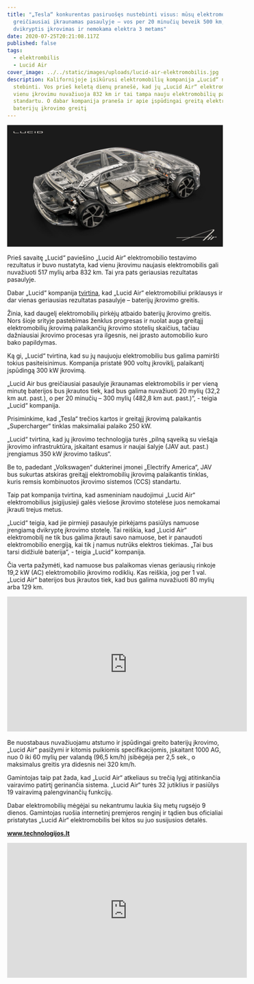 ```yaml
---
title: "„Tesla“ konkurentas pasiruošęs nustebinti visus: mūsų elektromobilis bus
  greičiausiai įkraunamas pasaulyje – vos per 20 minučių beveik 500 km,
  dvikryptis įkrovimas ir nemokama elektra 3 metams"
date: 2020-07-25T20:21:08.117Z
published: false
tags:
  - elektrombilis
  - Lucid Air
cover_image: ../../static/images/uploads/lucid-air-elektromobilis.jpg
description: Kalifornijoje įsikūrusi elektromobilių kompanija „Lucid“ nenustoja
  stebinti. Vos prieš keletą dienų pranešė, kad jų „Lucid Air“ elektromobilis
  vienu įkrovimu nuvažiuoja 832 km ir tai tampa nauju elektromobilių pasaulio
  standartu. O dabar kompanija praneša ir apie įspūdingai greitą elektromobilio
  baterijų įkrovimo greitį
---
```

![Lucid Air](../../static/images/uploads/lucid-air-elektromobilis-2.jpg "Lucid Air")

Prieš savaitę „Lucid“ paviešino „Lucid Air“ elektromobilio testavimo rezultatus ir buvo nustatyta, kad vienu įkrovimu naujasis elektromobilis gali nuvažiuoti 517 mylių arba 832 km. Tai yra pats geriausias rezultatas pasaulyje.

Dabar „Lucid“ kompanija [tvirtina](https://lucidmotors.com/), kad „Lucid Air“ elektromobiliui priklausys ir dar vienas geriausias rezultatas pasaulyje – baterijų įkrovimo greitis.

Žinia, kad daugelį elektromobilių pirkėjų atbaido baterijų įkrovimo greitis. Nors šioje srityje pastebimas ženklus progresas ir nuolat auga greitąjį elektromobilių įkrovimą palaikančių įkrovimo stotelių skaičius, tačiau dažniausiai įkrovimo procesas yra ilgesnis, nei įprasto automobilio kuro bako papildymas.

Ką gi, „Lucid“ tvirtina, kad su jų naujuoju elektromobiliu bus galima pamiršti tokius pasiteisinimus. Kompanija pristatė 900 voltų įkroviklį, palaikantį įspūdingą 300 kW įkrovimą.

„Lucid Air bus greičiausiai pasaulyje įkraunamas elektromobilis ir per vieną minutę baterijos bus įkrautos tiek, kad bus galima nuvažiuoti 20 mylių (32,2 km aut. past.), o per 20 minučių – 300 mylių (482,8 km aut. past.)“, - teigia „Lucid“ kompanija.

Prisiminkime, kad „Tesla“ trečios kartos ir greitąjį įkrovimą palaikantis „Supercharger“ tinklas maksimaliai palaiko 250 kW.

„Lucid“ tvirtina, kad jų įkrovimo technologija turės „pilną sąveiką su viešąja įkrovimo infrastruktūra, įskaitant esamus ir naujai šalyje (JAV aut. past.) įrengiamus 350 kW įkrovimo taškus“.

Be to, padedant „Volkswagen“ dukterinei įmonei „Electrify America“, JAV bus sukurtas atskiras greitąjį elektromobilių įkrovimą palaikantis tinklas, kuris remsis kombinuotos įkrovimo sistemos (CCS) standartu.

Taip pat kompanija tvirtina, kad asmeniniam naudojimui „Lucid Air“ elektromobilius įsigijusieji galės viešose įkrovimo stotelėse juos nemokamai įkrauti trejus metus.

„Lucid“ teigia, kad jie pirmieji pasaulyje pirkėjams pasiūlys namuose įrengiamą dvikryptę įkrovimo stotelę. Tai reiškia, kad „Lucid Air“ elektromobilį ne tik bus galima įkrauti savo namuose, bet ir panaudoti elektromobilio energiją, kai tik į namus nutrūks elektros tiekimas. „Tai bus tarsi didžiulė baterija“, - teigia „Lucid“ kompanija.

Čia verta pažymėti, kad namuose bus palaikomas vienas geriausių rinkoje 19,2 kW (AC) elektromobilio įkrovimo rodiklių. Kas reiškia, jog per 1 val. „Lucid Air“ baterijos bus įkrautos tiek, kad bus galima nuvažiuoti 80 mylių arba 129 km.

<iframe width="560" height="315" src="https://www.youtube.com/embed/tMPOUFkRSfY" frameborder="0" allow="accelerometer; autoplay; encrypted-media; gyroscope; picture-in-picture" allowfullscreen></iframe>

Be nuostabaus nuvažiuojamu atstumo ir įspūdingai greito baterijų įkrovimo, „Lucid Air“ pasižymi ir kitomis puikiomis specifikacijomis, įskaitant 1000 AG, nuo 0 iki 60 mylių per valandą (96,5 km/h) įsibėgėja per 2,5 sek., o maksimalus greitis yra didesnis nei 320 km/h.

Gamintojas taip pat žada, kad „Lucid Air“ atkeliaus su trečią lygį atitinkančia vairavimo patirtį gerinančia sistema. „Lucid Air“ turės 32 jutiklius ir pasiūlys 19 vairavimą palengvinančių funkcijų.

Dabar elektromobilių mėgėjai su nekantrumu laukia šių metų rugsėjo 9 dienos. Gamintojas ruošia internetinį premjeros renginį ir tądien bus oficialiai pristatytas „Lucid Air“ elektromobilis bei kitos su juo susijusios detalės.

**www.technologijos.lt**

<iframe width="560" height="315" src="https://www.youtube.com/embed/jbXEWi-OK4o" frameborder="0" allow="accelerometer; autoplay; encrypted-media; gyroscope; picture-in-picture" allowfullscreen></iframe>